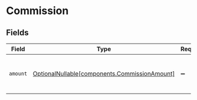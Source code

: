 # Commission


## Fields

| Field                                                                                        | Type                                                                                         | Required                                                                                     | Description                                                                                  | Example                                                                                      |
| -------------------------------------------------------------------------------------------- | -------------------------------------------------------------------------------------------- | -------------------------------------------------------------------------------------------- | -------------------------------------------------------------------------------------------- | -------------------------------------------------------------------------------------------- |
| `amount`                                                                                     | [OptionalNullable[components.CommissionAmount]](../../models/components/commissionamount.md) | :heavy_minus_sign:                                                                           | Monetary amount associated with the commission                                               | {<br/>"value": "0.25"<br/>}                                                                  |